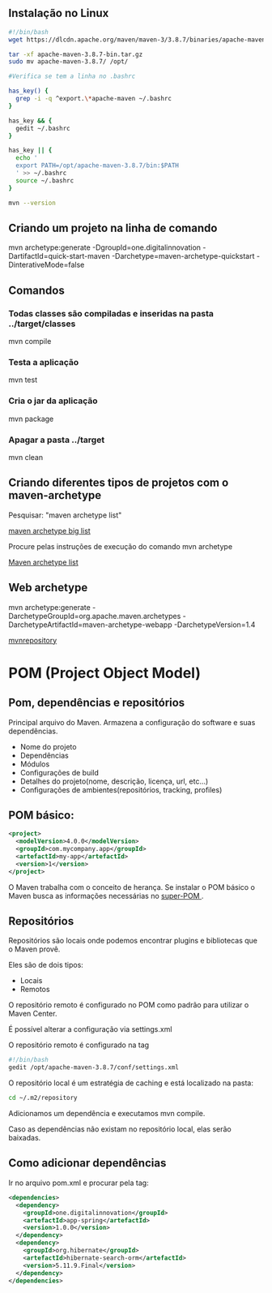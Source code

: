 ## Instalação no Linux

```bash
#!/bin/bash
wget https://dlcdn.apache.org/maven/maven-3/3.8.7/binaries/apache-maven-3.8.7-bin.tar.gz

tar -xf apache-maven-3.8.7-bin.tar.gz
sudo mv apache-maven-3.8.7/ /opt/

#Verifica se tem a linha no .bashrc

has_key() {
  grep -i -q ^export.\*apache-maven ~/.bashrc
}

has_key && {
  gedit ~/.bashrc
}

has_key || {
  echo '
  export PATH=/opt/apache-maven-3.8.7/bin:$PATH
  ' >> ~/.bashrc
  source ~/.bashrc
}

mvn --version
```

## Criando um projeto na linha de comando

mvn archetype:generate -DgroupId=one.digitalinnovation -DartifactId=quick-start-maven -Darchetype=maven-archetype-quickstart -DinterativeMode=false

## Comandos

### Todas classes são compiladas e inseridas na pasta ../target/classes

mvn compile

### Testa a aplicação

mvn test

### Cria o jar da aplicação

mvn package

### Apagar a pasta ../target

mvn clean

## Criando diferentes tipos de projetos com o maven-archetype

Pesquisar: "maven archetype list"

[ maven archetype big list ](./maven-archetype.list)

Procure pelas instruções de execução do comando mvn archetype

[ Maven archetype list ](https://maven.apache.org/archetypes/)

## Web archetype

mvn archetype:generate -DarchetypeGroupId=org.apache.maven.archetypes -DarchetypeArtifactId=maven-archetype-webapp -DarchetypeVersion=1.4

[ mvnrepository ](https://mvnrepository.com/)

# POM (Project Object Model)

## Pom, dependências e repositórios

Principal arquivo do Maven.
Armazena a configuração do software e suas dependências.

- Nome do projeto
- Dependências
- Módulos
- Configurações de build
- Detalhes do projeto(nome, descrição, licença, url, etc...)
- Configurações de ambientes(repositórios, tracking, profiles)

## POM básico:

```xml
<project>
  <modelVersion>4.0.0</modelVersion>
  <groupId>com.mycompany.app</groupId>
  <artefactId>my-app</artefactId>
  <version>1</version>
</project>
```

O Maven trabalha com o conceito de herança. Se instalar o POM básico o Maven busca as informações necessárias no [ super-POM ](./super-POM.xml).

## Repositórios

Repositórios são locais onde podemos encontrar plugins e bibliotecas que o Maven provê.

Eles são de dois tipos:

- Locais
- Remotos

O repositório remoto é configurado no POM como padrão para utilizar o Maven Center.

É possível alterar a configuração via settings.xml

O repositório remoto é configurado na tag <mirror></mirror>

```bash
#!/bin/bash
gedit /opt/apache-maven-3.8.7/conf/settings.xml
```

O repositório local é um estratégia de caching e está localizado na pasta:

```bash
cd ~/.m2/repository
```

Adicionamos um dependência e executamos mvn compile.

Caso as dependências não existam no repositório local, elas serão baixadas.

## Como adicionar dependências

Ir no arquivo pom.xml e procurar pela tag:

```xml
<dependencies>
  <dependency>
    <groupId>one.digitalinnovation</groupId>
    <artefactId>app-spring</artefactId>
    <version>1.0.0</version>
  </dependency>
  <dependency>
    <groupId>org.hibernate</groupId>
    <artefactId>hibernate-search-orm</artefactId>
    <version>5.11.9.Final</version>
  </dependency>
</dependencies>
```
